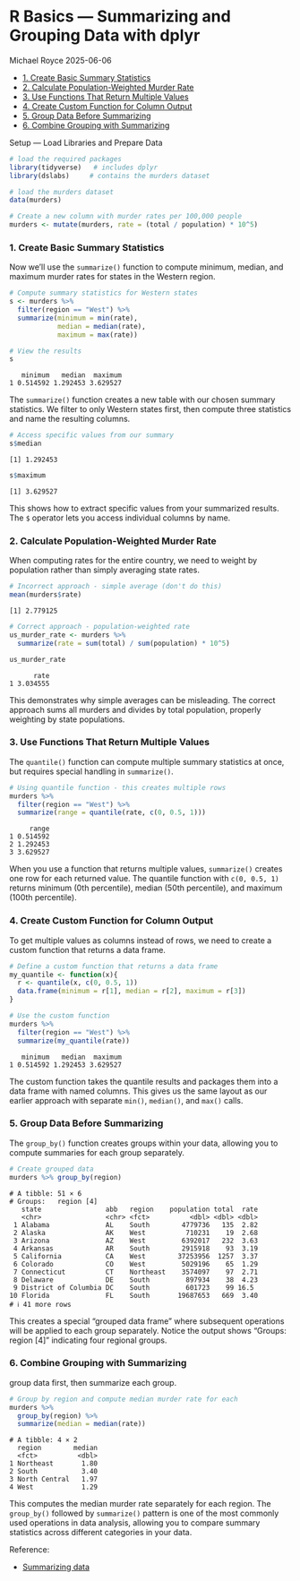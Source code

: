 # R Basics — Summarizing and Grouping Data with dplyr
Michael Royce
2025-06-06

- [1. Create Basic Summary
  Statistics](#1-create-basic-summary-statistics)
- [2. Calculate Population-Weighted Murder
  Rate](#2-calculate-population-weighted-murder-rate)
- [3. Use Functions That Return Multiple
  Values](#3-use-functions-that-return-multiple-values)
- [4. Create Custom Function for Column
  Output](#4-create-custom-function-for-column-output)
- [5. Group Data Before Summarizing](#5-group-data-before-summarizing)
- [6. Combine Grouping with
  Summarizing](#6-combine-grouping-with-summarizing)

Setup — Load Libraries and Prepare Data

``` r
# load the required packages
library(tidyverse)   # includes dplyr
library(dslabs)     # contains the murders dataset

# load the murders dataset
data(murders)

# Create a new column with murder rates per 100,000 people
murders <- mutate(murders, rate = (total / population) * 10^5)
```

### 1. Create Basic Summary Statistics

Now we’ll use the `summarize()` function to compute minimum, median, and
maximum murder rates for states in the Western region.

``` r
# Compute summary statistics for Western states
s <- murders %>%
  filter(region == "West") %>%
  summarize(minimum = min(rate),
            median = median(rate),
            maximum = max(rate))

# View the results
s
```

       minimum   median  maximum
    1 0.514592 1.292453 3.629527

The `summarize()` function creates a new table with our chosen summary
statistics. We filter to only Western states first, then compute three
statistics and name the resulting columns.

``` r
# Access specific values from our summary
s$median
```

    [1] 1.292453

``` r
s$maximum
```

    [1] 3.629527

This shows how to extract specific values from your summarized results.
The `$` operator lets you access individual columns by name.

### 2. Calculate Population-Weighted Murder Rate

When computing rates for the entire country, we need to weight by
population rather than simply averaging state rates.

``` r
# Incorrect approach - simple average (don't do this)
mean(murders$rate)
```

    [1] 2.779125

``` r
# Correct approach - population-weighted rate
us_murder_rate <- murders %>%
  summarize(rate = sum(total) / sum(population) * 10^5)

us_murder_rate
```

          rate
    1 3.034555

This demonstrates why simple averages can be misleading. The correct
approach sums all murders and divides by total population, properly
weighting by state populations.

### 3. Use Functions That Return Multiple Values

The `quantile()` function can compute multiple summary statistics at
once, but requires special handling in `summarize()`.

``` r
# Using quantile function - this creates multiple rows
murders %>%
  filter(region == "West") %>%
  summarize(range = quantile(rate, c(0, 0.5, 1)))
```

         range
    1 0.514592
    2 1.292453
    3 3.629527

When you use a function that returns multiple values, `summarize()`
creates one row for each returned value. The quantile function with
`c(0, 0.5, 1)` returns minimum (0th percentile), median (50th
percentile), and maximum (100th percentile).

### 4. Create Custom Function for Column Output

To get multiple values as columns instead of rows, we need to create a
custom function that returns a data frame.

``` r
# Define a custom function that returns a data frame
my_quantile <- function(x){
  r <- quantile(x, c(0, 0.5, 1))
  data.frame(minimum = r[1], median = r[2], maximum = r[3])
}

# Use the custom function
murders %>%
  filter(region == "West") %>%
  summarize(my_quantile(rate))
```

       minimum   median  maximum
    1 0.514592 1.292453 3.629527

The custom function takes the quantile results and packages them into a
data frame with named columns. This gives us the same layout as our
earlier approach with separate `min()`, `median()`, and `max()` calls.

### 5. Group Data Before Summarizing

The `group_by()` function creates groups within your data, allowing you
to compute summaries for each group separately.

``` r
# Create grouped data
murders %>% group_by(region)
```

    # A tibble: 51 × 6
    # Groups:   region [4]
       state                abb   region    population total  rate
       <chr>                <chr> <fct>          <dbl> <dbl> <dbl>
     1 Alabama              AL    South        4779736   135  2.82
     2 Alaska               AK    West          710231    19  2.68
     3 Arizona              AZ    West         6392017   232  3.63
     4 Arkansas             AR    South        2915918    93  3.19
     5 California           CA    West        37253956  1257  3.37
     6 Colorado             CO    West         5029196    65  1.29
     7 Connecticut          CT    Northeast    3574097    97  2.71
     8 Delaware             DE    South         897934    38  4.23
     9 District of Columbia DC    South         601723    99 16.5 
    10 Florida              FL    South       19687653   669  3.40
    # ℹ 41 more rows

This creates a special “grouped data frame” where subsequent operations
will be applied to each group separately. Notice the output shows
“Groups: region \[4\]” indicating four regional groups.

### 6. Combine Grouping with Summarizing

group data first, then summarize each group.

``` r
# Group by region and compute median murder rate for each
murders %>%
  group_by(region) %>%
  summarize(median = median(rate))
```

    # A tibble: 4 × 2
      region        median
      <fct>          <dbl>
    1 Northeast       1.80
    2 South           3.40
    3 North Central   1.97
    4 West            1.29

This computes the median murder rate separately for each region. The
`group_by()` followed by `summarize()` pattern is one of the most
commonly used operations in data analysis, allowing you to compare
summary statistics across different categories in your data.

Reference:

- [Summarizing
  data](https://rafalab.dfci.harvard.edu/dsbook-part-1/R/tidyverse.html#summarizing-data)
